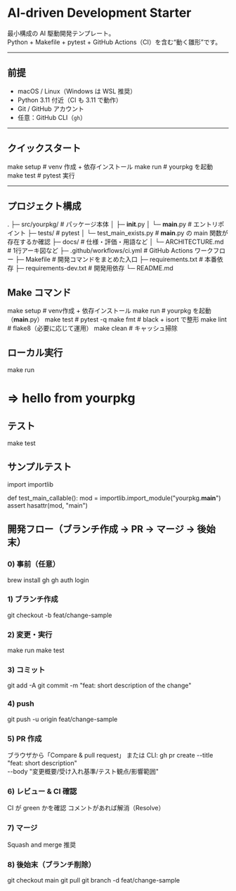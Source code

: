 # AI-driven Development Starter

最小構成の AI 駆動開発テンプレート。  
Python + Makefile + pytest + GitHub Actions（CI）を含む“動く雛形”です。

---

## 前提
- macOS / Linux（Windows は WSL 推奨）
- Python 3.11 付近（CI も 3.11 で動作）
- Git / GitHub アカウント
- 任意：GitHub CLI（`gh`）

---

## クイックスタート
make setup   # venv 作成 + 依存インストール
make run     # yourpkg を起動
make test    # pytest 実行

---

## プロジェクト構成
.
├─ src/yourpkg/           # パッケージ本体
│  ├─ __init__.py
│  └─ __main__.py         # エントリポイント
├─ tests/                 # pytest
│  └─ test_main_exists.py # __main__.py の main 関数が存在するか確認
├─ docs/                  # 仕様・評価・用語など
│  └─ ARCHITECTURE.md     # 1行アーキ図など
├─ .github/workflows/ci.yml  # GitHub Actions ワークフロー
├─ Makefile               # 開発コマンドをまとめた入口
├─ requirements.txt       # 本番依存
├─ requirements-dev.txt   # 開発用依存
└─ README.md

## Make コマンド
make setup   # venv作成 + 依存インストール
make run     # yourpkg を起動（__main__.py）
make test    # pytest -q
make fmt     # black + isort で整形
make lint    # flake8（必要に応じて運用）
make clean   # キャッシュ掃除

## ローカル実行
make run
# => hello from yourpkg

## テスト
make test

## サンプルテスト
import importlib

def test_main_callable():
    mod = importlib.import_module("yourpkg.__main__")
    assert hasattr(mod, "main")

## 開発フロー（ブランチ作成 → PR → マージ → 後始末）
### 0) 事前（任意）
brew install gh
gh auth login

### 1) ブランチ作成
git checkout -b feat/change-sample

### 2) 変更・実行
make run
make test

### 3) コミット
git add -A
git commit -m "feat: short description of the change"

### 4) push
git push -u origin feat/change-sample

### 5) PR 作成
ブラウザから「Compare & pull request」
または CLI:
gh pr create --title "feat: short description" \
             --body "変更概要/受け入れ基準/テスト観点/影響範囲"

### 6) レビュー & CI 確認
CI が green かを確認
コメントがあれば解消（Resolve）
### 7) マージ
Squash and merge 推奨

### 8) 後始末（ブランチ削除）
git checkout main
git pull
git branch -d feat/change-sample